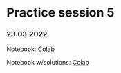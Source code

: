 # Practice session 5

### 23.03.2022

Notebook: [Colab](https://colab.research.google.com/drive/13LNM627BaGzIkkek9k0j5RaKmHTkhL4a?usp=sharing)

Notebook w/solutions: [Colab](https://colab.research.google.com/drive/147PDweVggzkp98K3_WqdUYP_xh8JNh28?usp=sharing)
